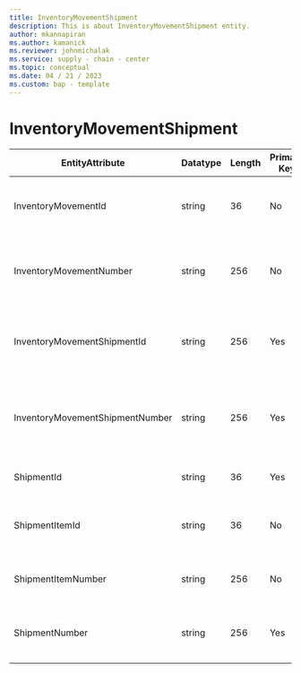 ```yaml
---
title: InventoryMovementShipment
description: This is about InventoryMovementShipment entity.
author: mkannapiran
ms.author: kamanick
ms.reviewer: johnmichalak
ms.service: supply - chain - center
ms.topic: conceptual
ms.date: 04 / 21 / 2023
ms.custom: bap - template
---
```


# **InventoryMovementShipment**

|	EntityAttribute	|	Datatype	|	Length	|	Primary Key	|	Description	|
|---------------|--------|------|----------|-----------|
|	InventoryMovementId	|	string	|	36	|	No	|	Inventory movement id for the inventory shipment	|
|	InventoryMovementNumber	|	string	|	256	|	No	|	Inventory movement number for the inventory shipment	|
|	InventoryMovementShipmentId	|	string	|	256	|	Yes	|	Inventory movement shipment id for the inventory shipment	|
|	InventoryMovementShipmentNumber	|	string	|	256	|	Yes	|	Inventory movement shipment number for the inventory shipment	|
|	ShipmentId	|	string	|	36	|	Yes	|	The unique identifier of a Shipment.	|
|	ShipmentItemId	|	string	|	36	|	No	|	Shipment item id for the inventory shipment	|
|	ShipmentItemNumber	|	string	|	256	|	No	|	The shipment line number.	|
|	ShipmentNumber	|	string	|	256	|	Yes	|	Shipment number for the inventory shipment	|
